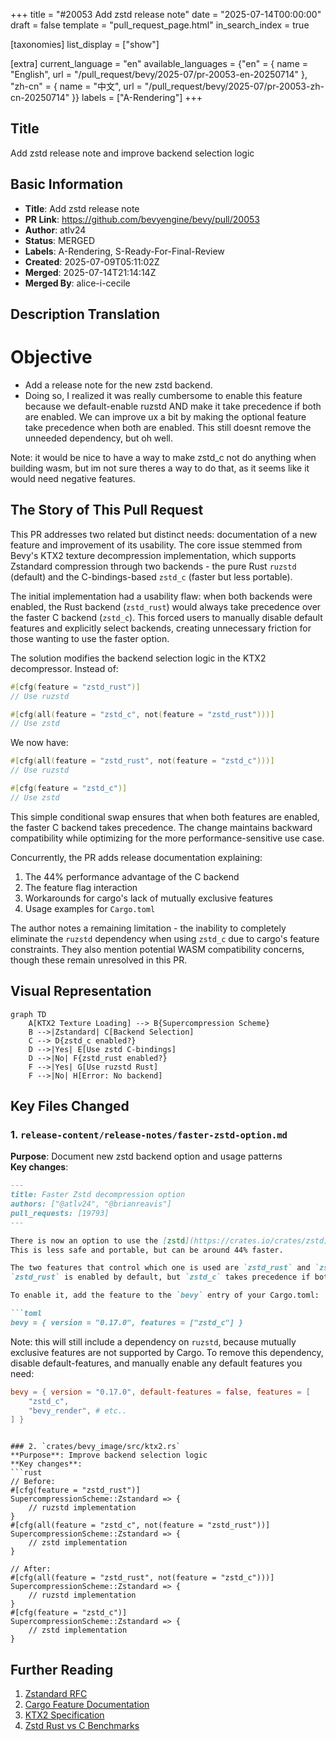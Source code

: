 +++
title = "#20053 Add zstd release note"
date = "2025-07-14T00:00:00"
draft = false
template = "pull_request_page.html"
in_search_index = true

[taxonomies]
list_display = ["show"]

[extra]
current_language = "en"
available_languages = {"en" = { name = "English", url = "/pull_request/bevy/2025-07/pr-20053-en-20250714" }, "zh-cn" = { name = "中文", url = "/pull_request/bevy/2025-07/pr-20053-zh-cn-20250714" }}
labels = ["A-Rendering"]
+++

## Title  
Add zstd release note and improve backend selection logic

## Basic Information  
- **Title**: Add zstd release note  
- **PR Link**: https://github.com/bevyengine/bevy/pull/20053  
- **Author**: atlv24  
- **Status**: MERGED  
- **Labels**: A-Rendering, S-Ready-For-Final-Review  
- **Created**: 2025-07-09T05:11:02Z  
- **Merged**: 2025-07-14T21:14:14Z  
- **Merged By**: alice-i-cecile  

## Description Translation  
# Objective  

- Add a release note for the new zstd backend.  
- Doing so, I realized it was really cumbersome to enable this feature because we default-enable ruzstd AND make it take precedence if both are enabled. We can improve ux a bit by making the optional feature take precedence when both are enabled. This still doesnt remove the unneeded dependency, but oh well.  

Note: it would be nice to have a way to make zstd_c not do anything when building wasm, but im not sure theres a way to do that, as it seems like it would need negative features.  

## The Story of This Pull Request  

This PR addresses two related but distinct needs: documentation of a new feature and improvement of its usability. The core issue stemmed from Bevy's KTX2 texture decompression implementation, which supports Zstandard compression through two backends - the pure Rust `ruzstd` (default) and the C-bindings-based `zstd_c` (faster but less portable).  

The initial implementation had a usability flaw: when both backends were enabled, the Rust backend (`zstd_rust`) would always take precedence over the faster C backend (`zstd_c`). This forced users to manually disable default features and explicitly select backends, creating unnecessary friction for those wanting to use the faster option.  

The solution modifies the backend selection logic in the KTX2 decompressor. Instead of:  
```rust
#[cfg(feature = "zstd_rust")]
// Use ruzstd

#[cfg(all(feature = "zstd_c", not(feature = "zstd_rust")))]
// Use zstd
```  
We now have:  
```rust
#[cfg(all(feature = "zstd_rust", not(feature = "zstd_c")))]
// Use ruzstd

#[cfg(feature = "zstd_c")]
// Use zstd
```  
This simple conditional swap ensures that when both features are enabled, the faster C backend takes precedence. The change maintains backward compatibility while optimizing for the more performance-sensitive use case.  

Concurrently, the PR adds release documentation explaining:  
1. The 44% performance advantage of the C backend  
2. The feature flag interaction  
3. Workarounds for cargo's lack of mutually exclusive features  
4. Usage examples for `Cargo.toml`  

The author notes a remaining limitation - the inability to completely eliminate the `ruzstd` dependency when using `zstd_c` due to cargo's feature constraints. They also mention potential WASM compatibility concerns, though these remain unresolved in this PR.  

## Visual Representation  

```mermaid
graph TD
    A[KTX2 Texture Loading] --> B{Supercompression Scheme}
    B -->|Zstandard| C[Backend Selection]
    C --> D{zstd_c enabled?}
    D -->|Yes| E[Use zstd C-bindings]
    D -->|No| F{zstd_rust enabled?}
    F -->|Yes| G[Use ruzstd Rust]
    F -->|No| H[Error: No backend]
```

## Key Files Changed  

### 1. `release-content/release-notes/faster-zstd-option.md`  
**Purpose**: Document new zstd backend option and usage patterns  
**Key changes**:  
```markdown
---
title: Faster Zstd decompression option
authors: ["@atlv24", "@brianreavis"]
pull_requests: [19793]
---

There is now an option to use the [zstd](https://crates.io/crates/zstd) c-bindings instead of [ruzstd](https://crates.io/crates/ruzstd).
This is less safe and portable, but can be around 44% faster.

The two features that control which one is used are `zstd_rust` and `zstd_c`.
`zstd_rust` is enabled by default, but `zstd_c` takes precedence if both are enabled.

To enable it, add the feature to the `bevy` entry of your Cargo.toml:

```toml
bevy = { version = "0.17.0", features = ["zstd_c"] }
```

Note: this will still include a dependency on `ruzstd`, because mutually exclusive features are not supported by Cargo.
To remove this dependency, disable default-features, and manually enable any default features you need:

```toml
bevy = { version = "0.17.0", default-features = false, features = [
    "zstd_c",
    "bevy_render", # etc..
] }
```
```

### 2. `crates/bevy_image/src/ktx2.rs`  
**Purpose**: Improve backend selection logic  
**Key changes**:  
```rust
// Before:
#[cfg(feature = "zstd_rust")]
SupercompressionScheme::Zstandard => {
    // ruzstd implementation
}
#[cfg(all(feature = "zstd_c", not(feature = "zstd_rust"))]
SupercompressionScheme::Zstandard => {
    // zstd implementation
}

// After:
#[cfg(all(feature = "zstd_rust", not(feature = "zstd_c")))]
SupercompressionScheme::Zstandard => {
    // ruzstd implementation
}
#[cfg(feature = "zstd_c")]
SupercompressionScheme::Zstandard => {
    // zstd implementation
}
```

## Further Reading  
1. [Zstandard RFC](https://github.com/bevyengine/rfcs/pull/44)  
2. [Cargo Feature Documentation](https://doc.rust-lang.org/cargo/reference/features.html)  
3. [KTX2 Specification](https://github.khronos.org/KTX-Specification/)  
4. [Zstd Rust vs C Benchmarks](https://github.com/gyscos/zstd-rs/tree/main/bench)